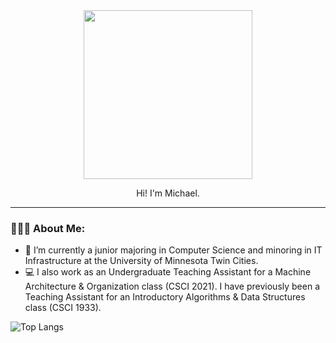 <div id="header" align="center">
  <img src="https://media.giphy.com/media/9lyuDkgZJ4OBO/giphy.gif" width="270"/>
  <p>Hi! I'm Michael. </p>
</div>

---

### 👨🏾‍💻 About Me:
- :school: I’m currently a junior majoring in Computer Science and minoring in IT Infrastructure at the University of Minnesota Twin Cities.
- :computer: I also work as an Undergraduate Teaching Assistant for a Machine Architecture & Organization class (CSCI 2021). I have previously been a Teaching Assistant for an Introductory Algorithms & Data Structures class (CSCI 1933).

![Top Langs](https://github-readme-stats.vercel.app/api/top-langs/?username=mangara22&hide_progress=true)

<!---
---

### :hammer_and_wrench: Languages:
<div>
  <img src="https://github.com/devicons/devicon/blob/master/icons/python/python-original-wordmark.svg" title="Python" alt="Python" height="55" width="55"/>
  <img src="https://github.com/devicons/devicon/blob/master/icons/java/java-original-wordmark.svg" title="Java" alt="Java" height="55" width="55"/>
  <img src="https://github.com/devicons/devicon/blob/master/icons/c/c-original.svg" title="C" alt="C" height="55" width="55"/>
  <img src="https://github.com/devicons/devicon/blob/master/icons/html5/html5-plain-wordmark.svg" title="HTML" alt="HTML" height="55" width="55"/>
  <img src="https://github.com/devicons/devicon/blob/master/icons/css3/css3-plain-wordmark.svg" title="CSS" alt="CSS" height="55" width="55"/>
  <img src="https://github.com/devicons/devicon/blob/master/icons/ocaml/ocaml-original-wordmark.svg" title="OCaml" alt="OCaml" height="55" width="55"/>
</div>

---

### :desktop_computer: Tools and Frameworks:
<div>
  <img src="https://github.com/devicons/devicon/blob/master/icons/vscode/vscode-original.svg" title="VSCode" alt="VSCode" height="50" width="50"/>
  <img src="https://user-images.githubusercontent.com/25181517/192108890-200809d1-439c-4e23-90d3-b090cf9a4eea.png" title="IntelliJ" alt="IntelliJ" height="50" width="50"/>
  <img src="https://github.com/devicons/devicon/blob/master/icons/ubuntu/ubuntu-plain.svg" title="Ubuntu" alt="Ubuntu" height="55" width="55"/>
  <img src="https://github.com/devicons/devicon/blob/master/icons/unix/unix-original.svg" title="UNIX" alt="UNIX" height="55" width="55"/>
  <img src="https://github.com/devicons/devicon/blob/master/icons/pandas/pandas-original-wordmark.svg" title="pandas" alt="pandas" height="55" width="55"/>
</div>

mangara22/mangara22 is a ✨ special ✨ repository because its `README.md` (this file) appears on your GitHub profile.
You can click the Preview link to take a look at your changes.
--->
